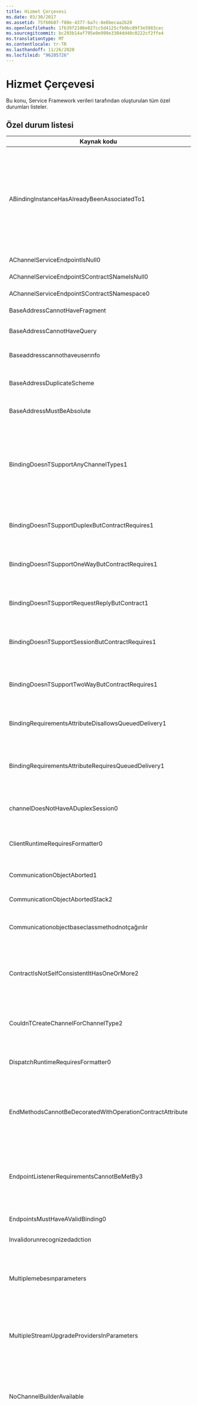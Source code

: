 ```yaml
---
title: Hizmet Çerçevesi
ms.date: 03/30/2017
ms.assetid: 75f60b87-f80e-4377-ba7c-8e6becaa2b28
ms.openlocfilehash: 1fb39f2106e027cc5d4125cfb0bc89f3e5983cec
ms.sourcegitcommit: bc293b14af795e0e999e3304dd40c0222cf2ffe4
ms.translationtype: MT
ms.contentlocale: tr-TR
ms.lasthandoff: 11/26/2020
ms.locfileid: "96285726"
---
```

# <a name="service-framework"></a>Hizmet Çerçevesi

Bu konu, Service Framework verileri tarafından oluşturulan tüm özel durumları listeler.  
  
## <a name="exception-list"></a>Özel durum listesi  
  
|Kaynak kodu|Kaynak dizesi|  
|-------------------|---------------------|  
|ABindingInstanceHasAlreadyBeenAssociatedTo1|Belirtilen Tekdüzen Kaynak tanımlayıcısını dinlemek için bir bağlama örneği zaten ilişkilendirilmiş. İki uç nokta aynı ListenUniform kaynak göstergesini paylaşmak isterseniz aynı bağlama nesnesi örneğini de paylaşmalıdır. İki çakışan uç nokta AddServiceEndpoint () çağrılarında, bir yapılandırma dosyasında ya da AddServiceEndpoint () ve yapılandırmanın bir birleşimi olarak belirtilmiştir.|  
|AChannelServiceEndpointIsNull0|Bir kanal veya hizmet uç noktası null.|  
|AChannelServiceEndpointSContractSNameIsNull0|Bir Channel/Service uç noktası sözleşme adı null veya boş.|  
|AChannelServiceEndpointSContractSNamespace0|Bir Channel/Service Endpoint Contract ad alanı null.|  
|BaseAddressCannotHaveFragment|Temel adres bir Tekdüzen Kaynak tanımlayıcı parçası içeremez.|  
|BaseAddressCannotHaveQuery|Temel adres Tekdüzen Kaynak tanımlayıcısı sorgu dizesi içeremez.|  
|Baseaddresscannothaveuserınfo|Temel adres bir Tekdüzen Kaynak tanımlayıcısı Kullanıcı bilgileri bölümü içeremez.|  
|BaseAddressDuplicateScheme|Bu koleksiyon zaten belirtilen düzene sahip bir adres içeriyor. Bu koleksiyondaki her bir şema için yalnızca bir adrese izin verilir.|  
|BaseAddressMustBeAbsolute|Yalnızca mutlak bir Tekdüzen Kaynak tanımlayıcısı, temel adres olarak kullanılabilir.|  
|BindingDoesnTSupportAnyChannelTypes1|Belirtilen bağlama herhangi bir kanal türü oluşturmayı desteklemiyor. Özel bağlamadaki bağlama öğeleri yanlış bir şekilde veya yanlış sırada. Yığın için en altta bir aktarım gereklidir. Bağlama öğeleri için önerilen sıra: TransactionFlow, ReliableSession, Security, Compositedupleks, OneWay, StreamSecurity, MessageEncoding, Transport.|  
|BindingDoesnTSupportDuplexButContractRequires1|Sözleşme için çift yönlü olmalıdır. Belirtilen bağlama bunu desteklemiyor ya da bunu destekleyecek biçimde yapılandırılmamış.|  
|BindingDoesnTSupportOneWayButContractRequires1|Sözleşme için OneWay gerekir. Belirtilen bağlama bunu desteklemiyor ya da bunu destekleyecek biçimde yapılandırılmamış.|  
|BindingDoesnTSupportRequestReplyButContract1|Sözleşme Istek/yanıt gerektiriyor. Belirtilen bağlama bunu desteklemiyor ya da bunu destekleyecek biçimde yapılandırılmamış.|  
|BindingDoesnTSupportSessionButContractRequires1|Sözleşme için oturum gerekiyor.  Belirtilen bağlama bunu desteklemiyor ya da bunu destekleyecek biçimde yapılandırılmamış.|  
|BindingDoesnTSupportTwoWayButContractRequires1|Sözleşme Two-Way gerektiriyor (istek-yanıt veya çift yönlü). Belirtilen bağlama bunu desteklemiyor ya da bunu destekleyecek biçimde yapılandırılmamış.|  
|BindingRequirementsAttributeDisallowsQueuedDelivery1|DeliveryRequirementsAttribute, QueuedDelivery 'e izin vermez. Uç noktanın belirtilen sözleşmeye sahip bağlaması bunu destekler.|  
|BindingRequirementsAttributeRequiresQueuedDelivery1|DeliveryRequirementsAttribute, QueuedDelivery gerektirir. Uç noktanın belirtilen sözleşmeye sahip bağlaması bunu desteklemiyor ya da bunu destekleyecek biçimde yapılandırılmamış.|  
|channelDoesNotHaveADuplexSession0|Geçerli kanal, çıkış oturumunun kapanışını desteklemiyor. Bu kanal ISessionChannel 'ı uygulamıyor \<IDuplexSession> .|  
|ClientRuntimeRequiresFormatter0|SerializeRequest ve DeserializeReply değerlerinin her ikisi de yanlış olmadığından, belirtilen Clienentoperation bir biçimlendirici gerektiriyor.|  
|CommunicationObjectAborted1|Belirtilen iletişim nesnesi, durdurulduğu için iletişim için kullanılamaz.|  
|CommunicationObjectAbortedStack2|Belirtilen iletişim nesnesi, durdurulduğu için iletişim için kullanılamaz: {1}|  
|Communicationobjectbaseclassmethodnotçağırılır|Belirtilen iletişim nesnesi sanal işlevi geçersiz kıldı, {1} ancak temel sınıfta tanımlanan sürümü çağırmıyor.|  
|ContractIsNotSelfConsistentItHasOneOrMore2|Belirtilen sözleşmede bir veya daha fazla IsInitiating veya ıısating olmayan işlem vardır. SessionMode özelliği SessionMode. Required olarak ayarlanamaz. IsInitiating ve ısterating öznitelikleri yalnızca bir oturum bağlamında kullanılabilir.|  
|CouldnTCreateChannelForChannelType2|Belirtilen kanal türü istendi, ancak belirtilen bağlama bunu desteklemiyor ya da bunu destekleyecek biçimde yapılandırılmamış.|  
|DispatchRuntimeRequiresFormatter0|DeserializeRequest ve SerializeReply değerlerinin her ikisi de yanlış olmadığından belirtilen DispatchOperation bir biçimlendirici gerektiriyor.|  
|EndMethodsCannotBeDecoratedWithOperationContractAttribute|IAsyncResult tasarım deseninin kullanıldığı sırada End metodu OperationContractAttribute ile kullanılamaz. OperationContractAttribute ile yalnızca ilgili Begin yöntemi kullanılabilir. Bu öznitelik Begin-End metot çiftine uygulanır.|  
|EndpointListenerRequirementsCannotBeMetBy3|Sözleşme belirtilen bu kanal türlerinden biri için destek gerektirdiğinden, ChannelDispatcher gereksinimleri belirtilen bağlama için IChannelListener tarafından karşılanamıyor. Ancak bağlama yalnızca belirtilen kanal türlerini destekler.|  
|EndpointsMustHaveAValidBinding0|Uç noktaların geçerli bir bağlaması olmalıdır.|  
|Invalidorunrecognizedadction|Belirtilen eylem geçersiz veya tanınmayan olduğundan ileti işlenemiyor.|  
|Multiplemebesınparameters|BindingContext 'in BindingParameters öğesinde birden fazla yalnızca bulundu. CustomBinding birden çok MessageEncodingBindingElements olamaz. Bu öğelerden biri hariç tümünü kaldırın.|  
|MultipleStreamUpgradeProvidersInParameters|BindingContext 'in BindingParameters öğesinde birden fazla ıstreamupgrade Providerelement bulundu. CustomBinding birden fazla ımımupgradeproviderelements içeremez. Bu öğelerden biri hariç tümünü kaldırın.|  
|NoChannelBuilderAvailable|Bağlama, bir TransportBindingElement içermediğinden kanal fabrikası veya kanal dinleyicisi oluşturmak için kullanılamaz. Her bağlamanın, TransportBindingElement öğesinden türeyen en az bir Binding öğesi olmalıdır.|  
|NotAllBindingElementsBuilt|Bu bağlamadaki bağlama öğelerinden bazıları kanal fabrikası ve kanal dinleyicisi oluşturulurken kullanılmadı. Bağlama öğeleri doğru şekilde sıralanmaz. Bağlama öğeleri için önerilen sıra: TransactionFlow, ReliableSession, Security, Compositedupleks, OneWay, StreamSecurity, MessageEncoding, Transport.  TransportBindingElement öğesinin en son olması gerektiğini unutmayın. Belirtilen bağlama öğeleri oluşturulmadı.|  
|RuntimeRequiresInvoker0|Dağıtım işlemi bir Invoker gerektirir.|  
|Servicehassıfırlama Appendpoints|Belirtilen hizmette hiçbir uygulama (altyapı olmayan) uç noktası yok. Bunun nedeni, uygulamanız için bir yapılandırma dosyası bulunamamış olması veya hizmet öğesinde hizmet adıyla eşleşen hiçbir hiçbir uç nokta bulunamadığı için olabilir.|  
|Sfxactionuyuşmazlığıdır|Bir eylem uyumsuzluğu nedeniyle yazılı bir ileti oluşturulamıyor. Belirtilen eylem bekleniyor ancak başka bir sorunla karşılaşıldı|  
|SFxAnonymousTypeNotSupported|Belirtilen iletideki belirtilen bölüm, türü anonim olduğu için RPC ile verilemez veya kodlanamaz.|  
|Sfxbadmetadatalocationnouygunluğunu Atebaseaddress|Bu URL, ExternalMetadataLocation özelliği veya yapılandırma bölümünün serviceMetadata bölümünde yer aldığı externalMetadataLocation özniteliği kullanılarak ServiceMetadataBehavior ile ilişkili bir URL idi ve bu, çözülecek temel bir adres yok.|  
|SFxBadMetadataMustBePolicy|Belirtilen ad alanına ve ada sahip bir ilke XmlElement sağlanmalıdır. Bu XmlElement, belirtilen ad alanına ve ada sahip.|  
|SFxBodyObjectTypeCannotBeInherited|Belirtilen tür, RPC stilindeki gövde nesnesi olarak kullanılacak nesne dışında herhangi bir sınıftan devralınabilir.|  
|SFxBodyObjectTypeCannotBeInterface|Belirtilen tür, RPC stilindeki gövde nesnesi için desteklenmeyen belirtilen arabirimini uyguluyor.|  
|SFxCallbackBehaviorAttributeOnlyOnDuplex|CallbackBehaviorAttribute, yalnızca bir çift yönlü sözleşmeyle bir uç noktada davranış olarak çalıştırılabilir. Belirtilen sözleşme çift yönlü değil ve geri çağırma işlemi içermiyor.|  
|SFxCallbackRequestReplyInOrder1|Geçerli Ileti işleme tamamlanana kadar bu işlemden yanıt alınamıyor. Sıra dışı ileti işlemeye izin vermek istiyorsanız, belirtilen bir veya birden çok alan için ConcurrencyMode belirtin.|  
|SfxCallbackTypeCannotBeNull|Belirtilen sözleşmeyi DuplexChannelFactory ile kullanmak için, sözleşmenin geçerli bir geri çağırma anlaşması belirtmesi gerekir. Sözleşmeniz için bir geri çağırma sözleşmesi varsa, DuplexChannelFactory yerine ChannelFactory kullanın.|  
|SFxCannotGetMetadataFromLocation|MetadataExchangeClient yalnızca HTTP ve HTTPS Metadataloterlerden meta verileri alabilir. Belirtilen meta verileri alamıyor.|  
|SFxCannotHttpGetMetadataFromAddress|MetadataExchangeClient, MetadataExchangeClientMode HttpGet kullanılırken yalnızca HTTP veya HTTPS adreslerinden meta verileri alabilir. Belirtilen meta verileri alamıyor.|  
|SFxCannotImportAsParameters_Bare|Belirtilen işlem ne RPC ne de belge sarmalandığından, ileti anlaşması oluşturuluyor.|  
|SFxCannotImportAsParameters_DifferentWrapperName|Belirtilen iletinin sarmalayıcı adı varsayılan değerle eşleşmediğinden ileti anlaşması oluşturuluyor.|  
|SFxCannotImportAsParameters_DifferentWrapperNs|Belirtilen iletinin sarmalayıcı ad alanı varsayılan değerle eşleşmediğinden ileti anlaşması oluşturuluyor.|  
|SFxCannotImportAsParameters_ElementIsNotNillable|Belirtilen ad alanındaki belirtilen öğe adı boş bırakılabilir olarak işaretlenmediğinden bir ileti sözleşmesi oluşturuluyor.|  
|SFxCannotImportAsParameters_HeadersAreUnsupported|Belirtilen iletinin üst bilgileri olduğundan ileti anlaşması oluşturuluyor.|  
|SFxCannotImportAsParameters_Message|Belirtilen işlem bağımsız değişken veya dönüş türü olarak türsüz bir Ileti içerdiğinden, bir ileti sözleşmesi oluşturuluyor.|  
|SFxCannotImportAsParameters_MessageHasProtectionLevel|Belirtilen ileti koruma gerektirdiğinden ileti anlaşması oluşturuluyor.|  
|SFxCannotImportAsParameters_NamespaceMismatch|Belirtilen ileti bölümü ad alanı varsayılan değerle eşleşmediğinden ileti anlaşması oluşturuluyor.|  
|SFxCannotRequireBothSessionAndDatagram3|Belirtilen sözleşme SessionMode. NotAllowed belirtiyor ve belirtilen sözleşme SessionMode. Required belirtiyor. SessionMode değerlerinden birini değiştirin veya her bitiş noktası için farklı bir adres veya ListenURI belirtin.|  
|Sfxcannotse/2 Sionsbyındex|Bu koleksiyon, uzantıları dizine göre ayarlamayı desteklemiyor. InsertItem veya RemoveItem yöntemlerini kullanın.|  
|SFxChannelDispatcherDifferentHost0|ChannelDispatcher Şu anda sağlanmış olan ServiceHost öğesine bağlı değil.|  
|SFxChannelDispatcherMultipleHost0|ChannelDispatcher birden fazla ServiceHost 'a eklenemez.|  
|SFxChannelDispatcherNoHost0|ChannelDispatcher bir ServiceHost öğesine eklenmediğinden açılamıyor.|  
|Sfxchannelfactoryatıldı|ChannelFactory zaten atılmış olduğundan bu ChannelFactory açılamıyor. ChannelFactory öğesini kullanmadan önce oluşturun.|  
|SFxChannelFactoryNoBinding|Bir bağlama, uç noktasıyla ilişkili olmadığından ChannelFactory açılamıyor. Oluşturucuya veya Endpoint özelliğine sahip bir bağlama belirtin.|  
|SFxChannelTerminated0|Isterating olarak işaretlenen bir işlem bu kanalda zaten çağrıldı, kanal bağlantısının sonlandırılmasına neden oldu. Bu kanalda başka işlem çağrılamaz. İletişime devam etmek için kanalı yeniden oluşturun.|  
|SFxCloseTimedOut1|ServiceHost kapatma işlemi, belirtilen tarihten sonra durdu. Bunun nedeni, bir istemcinin gereken süre içinde oturumsuz bir kanalı kapatması başarısız olabilir. Bu işlem için izin verilen süre, daha uzun bir zaman aşımının parçası olabilir.|  
|SfxCloseTimedOutWaitingForDispatchToComplete|Hizmet dağıtımının tamamlanması beklenirken kapatma işlemi zaman aşımına uğradı.|  
|SFxCodeGenIsNotAssignableFrom|Belirtilen atanamıyor.|  
|SFxConfigChannelConfigurationNotFound|ServiceModel istemci yapılandırması bölümünde belirtilen ad ve sözleşmeye sahip uç nokta öğesi bulunamıyor.|  
|SFxConflictingGlobalElement|Belirtilen ad alanında belirtilen ada sahip en üst düzey genişletilebilir biçimlendirme dili öğesi belirtilen türe başvuramaz. Zaten farklı bir türe başvuruyor. İleti veya ileti parçaları için farklı bir ad belirtmek üzere farklı bir işlem adı veya MessageBodyAttribute kullanın.|  
|Sfxcontracthassıfırlaması ınitiatingoperations|Bir sözleşmede en az bir IsInitiating = true işlemi olmalıdır.|  
|Sfxcontracthassıfırlaması Işlemleri|Bir sözleşmede en az bir işlem olmalıdır.|  
|Sfxcontractınheritancerequiresınterfaces|Belirtilen türdeki hizmet sınıfı bir ServiceContract tanımlıyor ve belirtilen türden bir ServiceContract devralıyor. Sözleşme devralma yalnızca arabirim türleri arasında kullanılabilir. Bir sınıf ServiceContractAttribute ile işaretlenmişse, hiyerarşide ServiceContractAttribute ile tek tür olmalıdır.  Belirtilen türdeki ServiceContractAttribute öğesini belirtilen türün uyguladığı ayrı bir arabirime taşıyın.|  
|SFxCreateDuplexChannel1|Belirtilen sözleşmenin geri çağırma anlaşması yok ya da herhangi bir işlem tanımlamıyor. Bu bir çift yönlü sözleşme değilse, DuplexChannelFactory yerine ChannelFactory kullanın.|  
|SFxCreateDuplexChannelNoCallback|Bu CreateChannel aşırı yükü, DuplexChannelFactory öğesinin bu örneğinde çağrılamaz. DuplexChannelFactory bir InstanceContext ile başlatılmadı. Bir InstanceContext alan CreateChannel aşırı yüklemesini çağırın.|  
|SFxCreateDuplexChannelNoCallback1|Bu CreateChannel aşırı yükü, DuplexChannelFactory öğesinin bu örneğinde çağrılamaz. DuplexChannelFactory bir türle başlatılmış ve geçerli bir InstanceContext sağlanmadı. Bir InstanceContext alan CreateChannel aşırı yüklemesini çağırın.|  
|SFxCreateDuplexChannelNoCallbackUserObject|Bu CreateChannel aşırı yükü, DuplexChannelFactory öğesinin bu örneğinde çağrılamaz. DuplexChannelFactory öğesine belirtilen InstanceContext geçerli bir UserObject içermiyor.|  
|SFxCreateNonDuplexChannel1|ChannelFactory belirtilen sözleşmeyi desteklemiyor. ChannelFactory bir veya daha fazla işlem içeren bir geri çağırma anlaşması tanımlar. ChannelFactory yerine DuplexChannelFactory kullanın.|  
|SFxCustomBindingNeedsTransport1|Belirtilen sözleşmeye sahip olan ServiceEndpoint üzerinde CustomBinding bir TransportBindingElement öğesine sahip değil. Her bağlamanın, TransportBindingElement öğesinden türeyen en az bir Binding öğesi olmalıdır.|  
|SFxCustomBindingWithoutTransport|Bu özel bağlama bir TransportBindingElement öğesine sahip olmadığından, şema bu özel bağlama için hesaplanamıyor. Her bağlamanın, TransportBindingElement öğesinden türeyen en az bir Binding öğesi olmalıdır.|  
|Sfxdatacontractserializerynotsupportbarearray|DataContractSerializer, belirtilen öğede belirtilen koleksiyonu desteklemiyor.|  
|SFxDictionaryIsEmpty|Sözlük boş olduğundan işlem gerçekleştirilemiyor.|  
|SFxDocEncodedNotSupported|Belirtilen yansıtılırken hata oluştu. Document-Encoded desteklenmez. ' Use ' değerini literal veya ' Style ' olarak RPC 'ye değiştirin.|  
|SFxDuplicateInitiatingActionAtSameVia|Bu hizmette, belirtilen sayıda dinleme yapan birden fazla uç nokta vardır. Uç noktalar, belirtilen başlatma eylemini paylaşır. Dağıtıcı iletiyi işlemeye yönelik doğru uç noktayı belirleyemediği için bu eyleme sahip iletiler bırakılır.|  
|SFXEndpointBehaviorUsedOnWrongSide|Belirtilen IEndpointBehavior sunucuda kullanılamıyor. Bu davranış yalnızca istemciler için geçerli olabilir.|  
|SFxEndpointNoMatchingScheme|Belirtilen bağlamaya sahip uç nokta için belirtilen şemayla eşleşen temel adres bulunamıyor. Kayıtlı temel adres düzenleri belirtildi.|  
|SFxErrorCreatingMtomReader|İleti iletimi iyileştirme mekanizması iletisi için bir okuyucu oluşturulurken hata oluştu.|  
|SFxErrorDeserializingFault|Sunucu geçersiz bir basit nesne erişim Protokolü hatası döndürdü. Daha fazla ayrıntı için InnerException öğesine bakın.|  
|SFxErrorDeserializingHeader|Belirtilen iletideki üst bilgilerden birinin serisi kaldırılırken bir hata oluştu. Daha fazla ayrıntı için lütfen InnerException öğesine bakın.|  
|SFxErrorReflectingOnMethod3|Belirtilen bir türdeki belirtilen metoda belirtilen öznitelik yüklenirken bir hata oluştu.  Daha fazla ayrıntı için InnerException öğesine bakın.|  
|SFxErrorReflectingOnParameter4|Belirtilen türdeki belirtilen metodun belirtilen parametresine belirtilen öznitelik yüklenirken bir hata oluştu. Daha fazla ayrıntı için InnerException öğesine bakın.|  
|SFxErrorReflectingOnType2|Belirtilen tür üzerine belirtilen öznitelik yüklenirken bir hata oluştu.  Daha fazla ayrıntı için InnerException öğesine bakın.|  
|SFxErrorSerializingBody|Belirtilen iletinin gövdesi serileştirilirken bir hata oluştu. Daha fazla ayrıntı için InnerException öğesine bakın.|  
|SFxErrorSerializingHeader|Belirtilen iletideki üst bilgilerden biri serileştirilirken bir hata oluştu. Daha fazla ayrıntı için InnerException öğesine bakın.|  
|SFxExpectedIMethodCallMessage|İç Hata. İleti geçerli bir IMethodCallMessage olmalıdır.|  
|SFxExportMustHaveType|Belirtilen işlemdeki belirtilen bölüm geçerli bir CLR türüne sahip olmadığından verilemiyor.|  
|SFxHeaderNotUnderstood|İleti işlenmedi. Belirtilen ad alanındaki belirtilen üst bilgi, bu iletinin alıcısı tarafından anlaşılmadı. Bu hata genellikle bu iletinin göndericisinin alıcının işleyemeyeceği bir iletişim protokolünü etkinleştirdiğini gösterir. İstemci bağlamasının yapılandırmasının hizmetin bağlamasıyla tutarlı olduğundan emin olun.|  
|SFxHeadersAreNotSupportedInEncoded|Belirtilen ileti, uzak yordam çağrısı kodlanmış stilinde kullanılacak üst bilgilere sahip olmamalıdır.|  
|Sfxıntattentwsdloperationstyleınmessageparts|Belirtilen işlemdeki iletinin tüm bölümlerinin bir tür ya da öğe içermesi gerekir.|  
|Sfxıntattentwsdloperationstyleınoperationmessages|Belirtilen işlemdeki iletilerden çıkarılan belirtilen stil, bağlamalar kullanılarak belirtilen beklenen stille eşleşmiyor.|  
|Sfxınvalidcallbackiasyncresult|IAsyncResult sağlanmadı ya da yanlış türde.|  
|Sfxınvalidmessagebody|OperationFormatter geçersiz bir ileti gövdesiyle karşılaştı. Belirtilen ad ve ad alanına sahip ' element ' düğüm türü bekleniyordu. Belirtilen ad ve ad alanına sahip belirtilen düğüm türü bulundu.|  
|Sfxınvalidmessagebodyemptymessage|İleti boş olduğu için OperationFormatter, iletideki bilgilerin serisini kaldıramıyor.|  
|Sfxınvalidmessagebodyerrordeserializingparameter|Belirtilen parametrenin serisi kaldırılmaya çalışılırken bir hata oluştu. Daha fazla bilgi için InnerException öğesine bakın.|  
|Sfxınvalidmessagebodyerrorserializingparameter|Belirtilen parametre Serileştirmeye çalışılırken bir hata oluştu. InnerException iletisi belirtildi.  Daha fazla ayrıntı için InnerException öğesine bakın.|  
|SFxInvalidMessageBodyUnexpectedNode|Parametrelerin serisi kaldırılırken belirtilen ad alanından belirtilen beklenmeyen düğüm ile karşılaşıldı.|  
|Sfxınvalidmessagecontractsignature|Belirtilen işlem, MessageContractAttribute ile işaretlenmiş bir parametre ya da dönüş türü içeriyor. Bir istek iletisini temsil eden bir ileti sözleşmesi kullanırken, işlem MessageContractAttribute ile işaretlenmiş tek bir parametreye sahip olmalıdır. Yanıt iletisini temsil eden bir ileti sözleşmesi kullanırken, işlemin dönüş değeri MessageContractAttribute ile işaretlenmiş bir tür olmalıdır. İşlem ' Out ' veya ' ref ' parametrelerine sahip olamaz.|  
|SFxInvalidReplyAction|İşlemin giden yanıt iletisi belirtilen eyleme sahip, ancak bu işlem için sözleşme başka bir ReplyAction belirtiyor. İletide belirtilen eylem, sözleşmesindeki ReplyAction eşleşmelidir veya işlem sözleşmesi ReplyAction = ' * ' belirtmelidir.|  
|Sfxınvalidrequestaction|İşlem için giden istek iletisi belirtilen eyleme sahip, ancak bu işlem için sözleşme başka bir Istek öğesine ait anlaşma belirtiyor. İletide belirtilen eylem, sözleşmede RequestAction ile eşleşmelidir veya işlem sözleşmesinin RequestAction = ' * ' belirtmesi gerekir.|  
|SFxInvalidStaticOverloadCalledForDuplexChannelFactory1|Bu sözleşme bir geri çağırma sözleşmesi tanımladığından, statik CreateChannel yöntemi belirtilen sözleşmeyle birlikte kullanılamaz. DuplexChannelFactory üzerinde statik CreateChannel aşırı yüklemelerinin birini kullanın \<TChannel> .|  
|Sfxınvalidstreaminrequest|Belirtilen işlemdeki isteğin bir akış olması için işlem, türü Stream olan bir tek parametreye sahip olmalıdır.|  
|Sfxınvalidstreaminresponse|Belirtilen işlemdeki yanıtın bir akış olması için işlemin, türü Stream olan bir tek parametre veya dönüş değeri olması gerekir.|  
|Sfxınvalidstreamintypedmessage|Akışları Ileti sözleşmesi programlama modeliyle kullanmak için, belirtilen türün türü Stream olan tek bir MessageBody üyesine sahip olması gerekir.|  
|Sfxınvaliduseofprimitiveoperationformatter|PrimitiveOperationFormatter öğesine desteklemediği bir parametre veya dönüş türü verdi.|  
|SFxMessageContractBaseTypeNotValid|Belirtilen tür bir MessageContract tanımlar ve bir MessageContract tanımlamayan belirtilen bir türden türetilir. Belirtilen devralma hiyerarşisindeki tüm nesneler bir MessageContract tanımlamalıdır.|  
|SFxMethodNotSupported1|Belirtilen yöntem bu nesnede desteklenmiyor. Bu durum, yöntemin OperationContractAttribute ile işaretlenmemiş olması ya da arabirim türünün ServiceContractAttribute ile işaretlenmemiş olması durumunda gerçekleşebilir.|  
|SFxMethodNotSupportedByType2|Belirtilen ServiceHost uygulama türü belirtilen hizmet sözleşmesini uygulamıyor.|  
|SFxMethodNotSupportedOnCallback1|Belirtilen geri çağırma yöntemi desteklenmiyor. Bu durum, yöntemin OperationContractAttribute ile işaretlenmemiş olması ya da arabirim türünün ServiceContractAttribute CallbackContract öğesinin hedefi olmaması olabilir.|  
|SFxMismatchedOperationParent|Bir DispatchOperation veya Clienentoperation, sırasıyla yalnızca kendi üst DispatchRuntime veya ClientRuntime eklenebilir.|  
|SFxNameCannotBeEmpty|Name özelliği boş bir dize olamaz.|  
|SfxNoTypeSpecifiedForParameter|Parametresi için CLR türü belirtilmedi, bu işlem oluşturulmasını engelliyor.|  
|SFxOperationBehaviorAttributeOnlyOnServiceClass|OperationBehaviorAttribute yalnızca hizmet sınıfına gidebilir. ServiceContract arabirimine konulamıyor. Belirtilen türdeki belirtilen yöntem bunu ihlal ediyor.|  
|SFxOperationContractOnNonServiceContract|Belirtilen metot OperationContractAttribute ile işaretlenmiş, ancak kapsayan belirtilen tür ServiceContractAttribute ile işaretlenmemiş. OperationContractAttribute, yalnızca ServiceContractAttribute türlerindeki yöntemlerde veya CallbackContract türlerinde kullanılabilir.|  
|Sfxparametercountuyuşmazlığıdır|Sağlanan bağımsız değişken sayısı ile beklenen bağımsız değişkenlerin sayısı arasında bir uyuşmazlık oluştu. Özellikle, belirtilen bağımsız değişken belirtilen sayıda öğe içeriyor, ancak beklenen bağımsız değişken belirtilen sayıda öğe içeriyor.|  
|Sfxpartnamemustbeuniqueınrpc|Belirtilen ileti bölümü adı, uzak yordam çağrısı iletisinde benzersiz değil.|  
|SFxReplyActionMismatch3|Belirtilen işlem için belirtilen eyleme sahip bir yanıt iletisi alındı. Ancak, istemci kodunuz belirtilen eylemi gerektirir.|  
|SFxRequestReplyNone|"None" adresine hedeflenmiş WS-Addressing ReplyTo veya FaultTo üstbilgisiyle bir ileti alındı. Bu değerler, istek-yanıt işlemleri için geçerli değildir. "None" öğesinin ReplyTo veya FaultTo değerlerini desteklemesi gerekiyorsa tek yönlü bir işlem kullanın veya ManualAddressing Işlevini etkinleştirin.|  
|SFxRequestTimedOut1|Bu istek işlemi belirtilen yapılandırılan süre içinde bir yanıt almadı. İzin verilen süre, daha uzun bir zaman aşımının parçası olabilir. Bunun nedeni hizmetin işlemi hala işlemesi veya hizmetin bir yanıt iletisi gönderemediği olabilir.|  
|SFxRequestTimedOut2|Belirtilen konuma gönderilen istek işlemi belirtilen yapılandırılan süre içinde yanıt almadı. İzin verilen süre, daha uzun bir zaman aşımının parçası olabilir. Bunun nedeni hizmetin işlemi hala işlemesi veya hizmetin bir yanıt iletisi gönderemediği olabilir.|  
|Sfxschema, Notcontaintype|Belirtilen hedef ad alanına sahip şema, belirtilen ada sahip bir tür içermiyor.|  
|SfxServiceContractAttributeNotFound|Belirtilen sözleşme türüne ServiceContractAttribute ile öznitelik yok. Geçerli bir sözleşme tanımlamak için, belirtilen türün ServiceContractAttribute ile ilişkilendirilmesi gerekir. Tür bir sözleşme arabirimi ya da bir hizmet sınıfı olabilir.|  
|SFxServiceContractGeneratorConfigRequired|GenerateServiceEndpoint metodunu kullanarak yapılandırma bilgilerini oluşturmak için, ServiceContractGenerator örneği geçerli bir yapılandırma nesnesiyle başlatılmalıdır.|  
|SFxServiceHostBaseCannotAddEndpointAfterOpen|Uç noktalar, ServiceHost aşağıdaki durumlardan birinde olduktan sonra eklenemez:<br /><br /> -Açıldı<br />-Hata verdi<br />-Sona erdirildi<br />-Kapalı|  
|SFxServiceHostBaseCannotAddEndpointWithoutDescription|Bitiş noktaları, açıklama özelliği başlatılmadan eklenemiyor.|  
|SFxServiceMetadataBehaviorNoHttpBaseAddress|ServiceMetadataBehavior HttpGetEnabled özelliği true olarak ayarlanır ve HttpGetUrl özelliği göreli bir adrestir, ancak HTTP temel adresi yoktur. Bir HTTP temel adresi sağlayın ya da HttpGetUrl öğesini mutlak bir adres olarak ayarlayın.|  
|SFxServiceMetadataBehaviorNoHttpsBaseAddress|ServiceMetadataBehavior HttpsGetEnabled özelliği true olarak ayarlanır ve HttpsGetUrl özelliği göreli bir adrestir, ancak HTTPS temel adresi yoktur. Bir HTTPS temel adresi sağlayın ya da HttpsGetUrl öğesini mutlak bir adres olarak ayarlayın.|  
|SFxServiceMetadataBehaviorUrlMustBeHttpOrRelative|Davranış URL 'Si, göreli bir Tekdüzen Kaynak tanımlayıcısı veya belirtilen şemayla mutlak bir Tekdüzen Kaynak tanımlayıcısı olmalıdır. Belirtilen URL, belirtilen düzene sahip mutlak bir Tekdüzen kaynak tanımlayıcısıdır.|  
|SFxStreamRequestMessageClosed|Bu akışı içeren ileti kapatıldı. Hizmet işlemi geri döndüğünde istek akışlarına erişilemez.|  
|SFxStreamResponseMessageClosed|Bu akışı içeren ileti kapatıldı.|  
|Sfxsonlandıraterequestprocessingexception|İşlem ardışık düzeninde bir uzantının bu iletiyi işlemesini sonlandırmalıdır.|  
|SFxTerminatingOperationAlreadyCalled1|Bu kanal, ısterating işlemi çağrıldığından daha fazla ileti gönderemiyor.|  
|SFxThrottleLimitMustBeGreaterThanZero0|Kısıtlama sınırı sıfırdan büyük olmalıdır. Kısıtlama sınırını devre dışı bırakmak için değeri Int32. MaxValue olarak ayarlayın.|  
|Sfxtypedoruntypedmessagecannotbemixedwithkaçındinrpc|RPC kodlu stili kullanırken, işlem parametre yoksa veya void dönüş değerine sahipse ileti sözleşmesi türleri veya System. ServiceModel. Channels. Message türü kullanılamaz. Belirtilen işleme bir parametre veya dönüş türü olarak boş bir ileti sözleşme türü ekleyin.|  
|SFxUserCodeThrewException|Belirtilen kullanıcı işlemi kullanıcı kodunda işlenmemiş bir özel durum oluşturdu. Bu yinelenen bir sorun ise, belirtilen metodun uygulamasında bir hata olduğunu gösteriyor olabilir.|  
|SfxUseTypedMessageForCustomAttributes|Belirtilen parametre ek öznitelikler gerektirdiğinden, işlem parametresine eşlenemez.|  
|SFxVersionMismatchInOperationContextAndMessage2|OperationContext. Current içindeki MessageVersion işlenen iletinin üstbilgi sürümüyle eşleşmediğinden, giden üst bilgiler iletiye eklenemiyor|  
|SFxWellKnownNonSingleton0|Hizmet örneği alan ServiceHost oluşturucularından birini kullanmak için, hizmetin InstanceContextMode değerinin InstanceContextMode. single olarak ayarlanması gerekir. Bu, ServiceBehaviorAttribute kullanılarak yapılandırılabilir. Aksi takdirde, bir tür bağımsız değişkeni alan ServiceHost oluşturucularını kullanın.|  
|SFxWrapperTypeHasMultipleNamespaces|Birden çok ad alanı olduğundan, belirtilen ileti için sarmalayıcı türü bir veri anlaşması türü olarak yansıtılmıyor. XmlSerializer 'ı kullanın.|  
|UriMustBeAbsolute|URI mutlak olmalıdır.|
